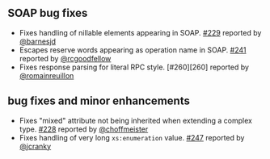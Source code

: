  [228]: https://github.com/eed3si9n/scalaxb/issues/228
  [229]: https://github.com/eed3si9n/scalaxb/issues/229
  [241]: https://github.com/eed3si9n/scalaxb/issues/241
  [247]: https://github.com/eed3si9n/scalaxb/issues/247
  [@choffmeister]: https://github.com/choffmeister
  [@barnesjd]: https://github.com/barnesjd
  [@jcranky]: https://github.com/jcranky
  [@rcgoodfellow]: https://github.com/rcgoodfellow
  [@romainreuillon]: https://github.com/romainreuillon


## SOAP bug fixes

- Fixes handling of nillable elements appearing in SOAP. [#229][229] reported by [@barnesjd][@barnesjd]
- Escapes reserve words appearing as operation name in SOAP. [#241][241] reported by [@rcgoodfellow][@rcgoodfellow] 
- Fixes response parsing for literal RPC style. [#260][260] reported by [@romainreuillon][@romainreuillon]

## bug fixes and minor enhancements

- Fixes "mixed" attribute not being inherited when extending a complex type. [#228][228] reported by [@choffmeister][@choffmeister]
- Fixes handling of very long `xs:enumeration` value. [#247][247] reported by [@jcranky][@jcranky]
